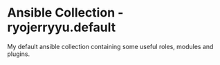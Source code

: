 # Ansible Collection - ryojerryyu.default

My default ansible collection containing some useful roles, modules and plugins.
